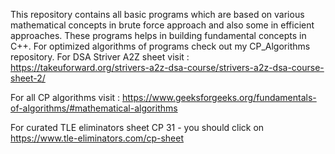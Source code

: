 This repository contains all basic programs which are based on various mathematical concepts in brute force approach and also some in efficient approaches.
These programs helps in building fundamental concepts in C++.
For optimized algorithms of programs check out my CP_Algorithms repository.
For DSA Striver A2Z sheet visit :  https://takeuforward.org/strivers-a2z-dsa-course/strivers-a2z-dsa-course-sheet-2/

For all CP algorithms visit : https://www.geeksforgeeks.org/fundamentals-of-algorithms/#mathematical-algorithms

For curated TLE eliminators sheet CP 31 - you should click on https://www.tle-eliminators.com/cp-sheet